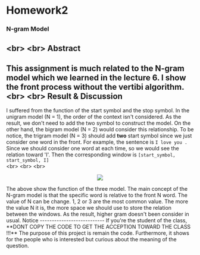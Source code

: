 # Homework2
### N-gram Model
<br\>
<br\>
Abstract
----------------------------    
This assignment is much related to the N-gram model which we learned in the lecture 6. I show the front process without the vertibi algorithm.           
<br\>
<br\>
Result & Discussion    
----------------------------    
I suffered from the function of the start symbol and the stop symbol. In the unigram model (N = 1), the order of the context isn't considered. As the result, we don't need to add the two symbol to construct the model. On the other hand, the bigram model (N = 2) would consider this relationship. To be notice, the trigram model (N = 3) should add **two** start symbol since we just consider one word in the front. For example, the sentence is ```I love you .``` Since we should consider one word at each time, so we would see the relation toward 'I'. Then the corresponding window is ```[start_symbol, start_symbol, I]```         
<br\>
<br\>
<br\>
<p align="center">
  <img src="https://github.com/SunnerLi/pln/blob/master/homework2/img/N-gram_equation.png"/>
</p>
<br\>
<br\>
<br\>
The above show the function of the three model. The main concept of the N-gram model is that the specific word is relative to the front N word. The value of N can be change. 1, 2 or 3 are the most common value. The more the value N it is, the more space we should use to store the relation between the windows. As the result, higher gram doesn't been consider in usual.        
<br\>
<br\>
Notice    
---------------------------    
If you're the student of the class, **DONT COPY THE CODE TO GET THE ACCEPTION TOWARD THE CLASS !!!** The purpose of this project is remain the code. Furthermore, it shows for the people who is interested but curious about the meaning of the question.     